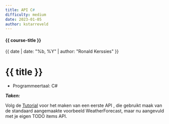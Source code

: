 ```yaml
---
title: API C#
difficulty: medium
date: 2023-01-05
author: kstarreveld
---
```


#### {{ course-title }}
{{ date | date: "%b, %Y" | author: "Ronald Kerssies" }}

# {{ title }}

* Programmeertaal: C#

***Taken:***

Volg de [Tutorial](https://learn.microsoft.com/en-us/aspnet/core/tutorials/first-web-api?view=aspnetcore-7.0&tabs=visual-studio) voor het maken van een eerste API , die gebruikt maak van de standaard aangemaakte voorbeeld WeatherForecast, maar nu aangevuld met je eigen TODO items API. 

